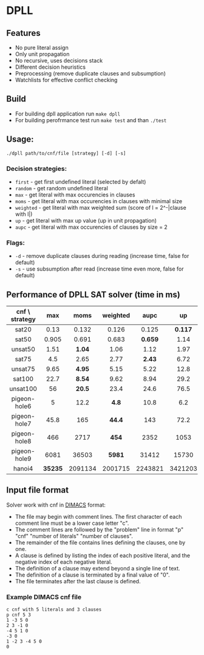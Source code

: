 # DPLL
## Features
* No pure literal assign
* Only unit propagation
* No recursive, uses decisions stack
* Different decision heuristics
* Preprocessing (remove duplicate clauses and subsumption)
* Watchlists for effective conflict checking

## Build
* For building dpll application run `make dpll`
* For building perofrmance test run `make test` and than `./test`

## Usage:
`./dpll path/to/cnf/file [strategy] [-d] [-s]`

### Decision strategies:
* `first` - get first undefined literal (selected by defalt)
* `random` - get random undefined literal
* `max` - get literal with max occurencies in clauses
* `moms` - get literal with max occurencies in clauses with minimal size
* `weighted` - get literal with max weighted sum (score of l = 2^-|clause with l|)
* `up` - get literal with max up value (up in unit propagation)
* `aupc` - get literal with max occurencies of clauses by size = 2

### Flags:
* `-d` - remove duplicate clauses during reading (increase time, false for default)
* `-s` - use subsumption after read (increase time even more, false for default)

## Performance of DPLL SAT solver (time in ms)
| cnf \ strategy |       max |     moms |  weighted |      aupc |        up |   first |  random |
|       :-:      |       :-: |      :-: |       :-: |       :-: |       :-: |     :-: |     :-: |
|          sat20 |      0.13 |    0.132 |     0.126 |     0.125 | **0.117** |    0.12 |   0.123 |
|          sat50 |     0.905 |    0.691 |     0.683 | **0.659** |      1.14 |    2.04 |    2.68 |
|        unsat50 |      1.51 | **1.04** |      1.06 |      1.12 |      1.97 |    5.77 |    6.42 |
|          sat75 |       4.5 |     2.65 |      2.77 |  **2.43** |      6.72 |    45.2 |    43.3 |
|        unsat75 |      9.65 | **4.95** |      5.15 |      5.22 |      12.8 |    95.2 |     112 |
|         sat100 |      22.7 | **8.54** |      9.62 |      8.94 |      29.2 |     567 |     614 |
|       unsat100 |        56 | **20.5** |      23.4 |      24.6 |      76.5 |    1661 |    1922 |
|   pigeon-hole6 |         5 |     12.2 |   **4.8** |      10.8 |       6.2 |     8.2 |     7.6 |
|   pigeon-hole7 |      45.8 |      165 |  **44.4** |       143 |      72.2 |     107 |    95.2 |
|   pigeon-hole8 |       466 |     2717 |   **454** |      2352 |      1053 |    1713 |    1383 |
|   pigeon-hole9 |      6081 |    36503 |  **5981** |     31412 |     15730 |   29432 |   22703 |
|         hanoi4 | **35235** |  2091134 |   2001715 |   2243821 |   3421203 |   76612 |       ? |


## Input file format
Solver work with cnf in <a href="https://people.sc.fsu.edu/~jburkardt/data/cnf/cnf.html">DIMACS</a> format:

* The file may begin with comment lines. The first character of each comment line must be a lower case letter "c".
* The comment lines are followed by the "problem" line in format "p" "cnf" "number of literals" "number of clauses".
* The remainder of the file contains lines defining the clauses, one by one.
* A clause is defined by listing the index of each positive literal, and the negative index of each negative literal.
* The definition of a clause may extend beyond a single line of text.
* The definition of a clause is terminated by a final value of "0".
* The file terminates after the last clause is defined.

### Example DIMACS cnf file
```
c cnf with 5 literals and 3 clauses
p cnf 5 3
1 -3 5 0
2 3 -1 0
-4 5 1 0
-3 0
1 -2 3 -4 5 0
0
```
